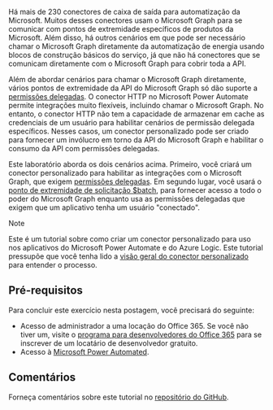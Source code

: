 <!-- markdownlint-disable MD002 MD041 -->

Há mais de 230 conectores de caixa de saída para automatização da Microsoft. Muitos desses conectores usam o Microsoft Graph para se comunicar com pontos de extremidade específicos de produtos da Microsoft. Além disso, há outros cenários em que pode ser necessário chamar o Microsoft Graph diretamente da automatização de energia usando blocos de construção básicos do serviço, já que não há conectores que se comunicam diretamente com o Microsoft Graph para cobrir toda a API.

Além de abordar cenários para chamar o Microsoft Graph diretamente, vários pontos de extremidade da API do Microsoft Graph só dão suporte a [permissões delegadas](https://docs.microsoft.com/graph/permissions-reference). O conector HTTP no Microsoft Power Automate permite integrações muito flexíveis, incluindo chamar o Microsoft Graph. No entanto, o conector HTTP não tem a capacidade de armazenar em cache as credenciais de um usuário para habilitar cenários de permissão delegada específicos. Nesses casos, um conector personalizado pode ser criado para fornecer um invólucro em torno da API do Microsoft Graph e habilitar o consumo da API com permissões delegadas.

Este laboratório aborda os dois cenários acima. Primeiro, você criará um conector personalizado para habilitar as integrações com o Microsoft Graph, que exigem [permissões delegadas](https://docs.microsoft.com/graph/permissions-reference). Em segundo lugar, você usará o [ponto de extremidade de solicitação $batch](https://docs.microsoft.com/graph/json-batching), para fornecer acesso a todo o poder do Microsoft Graph enquanto usa as permissões delegadas que exigem que um aplicativo tenha um usuário "conectado".

> [!NOTE]
> Este é um tutorial sobre como criar um conector personalizado para uso nos aplicativos do Microsoft Power Automate e do Azure Logic. Este tutorial pressupõe que você tenha lido a [visão geral do conector personalizado](https://docs.microsoft.com/connectors/custom-connectors/) para entender o processo.

## <a name="prerequisites"></a>Pré-requisitos

Para concluir este exercício nesta postagem, você precisará do seguinte:

- Acesso de administrador a uma locação do Office 365. Se você não tiver um, visite o [programa para desenvolvedores do Office 365](https://developer.microsoft.com/office/dev-program) para se inscrever de um locatário de desenvolvedor gratuito.
- Acesso à [Microsoft Power Automated](https://flow.microsoft.com/).

## <a name="feedback"></a>Comentários

Forneça comentários sobre este tutorial no [repositório do GitHub](https://github.com/microsoftgraph/msgraph-training-powerautomate).
